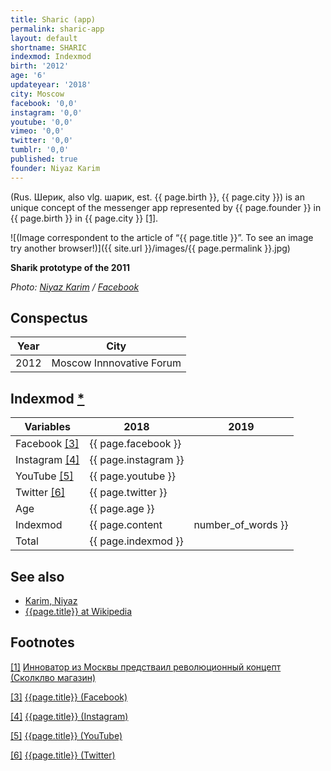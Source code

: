 ```yaml
---
title: Sharic (app)
permalink: sharic-app
layout: default
shortname: SHARIC
indexmod: Indexmod
birth: '2012'
age: '6'
updateyear: '2018'
city: Moscow
facebook: '0,0'
instagram: '0,0'
youtube: '0,0'
vimeo: '0,0'
twitter: '0,0'
tumblr: '0,0'
published: true
founder: Niyaz Karim
---
```


(Rus. Шерик, also vlg. шарик, est. {{ page.birth }}, {{ page.city }}) is an unique concept of the messenger app represented by {{ page.founder }} in {{ page.birth }} in {{ page.city }} <span id="a1">[\[1\]](#f1)</span>.

![(Image correspondent to the article of “{{ page.title }}”. To see an image try another browser!)]({{ site.url }}/images/{{ page.permalink }}.jpg)

**Sharik prototype of the 2011**

*Photo: [Niyaz Karim](index) / [Facebook](index)*

## Сonspectus

|Year|City|
|-|-|
|2012|Moscow Innnovative Forum|

## Indexmod [*](indexmod)

|Variables|2018|2019|
|-|-|-|
|Facebook <span id="a3">[\[3\]](#f3)</span>|{{ page.facebook }}||
|Instagram <span id="a4">[\[4\]](#f4)</span>|{{ page.instagram }}||
|YouTube <span id="a5">[\[5\]](#f5)</span>|{{ page.youtube }}||
|Twitter <span id="a6">[\[6\]](#f6)</span>|{{ page.twitter }}||
|Age|{{ page.age }}||
|Indexmod|{{ page.content | number_of_words }}||
|Total|{{ page.indexmod }}||

## See also

+ [Karim, Niyaz](karim-niyaz)
+ [{{page.title}} at Wikipedia](index)

## Footnotes

[[1]](#a1) <span id="f1"></span> [Инноватор из Москвы предстваил революционный концепт  (Сколклво магазин)](index)

[[3]](#a3) <span id="f3"></span> [{{page.title}} (Facebook)](index)

[[4]](#a4) <span id="f4"></span> [{{page.title}} (Instagram)](index)

[[5]](#a5) <span id="f5"></span> [{{page.title}} (YouTube)](index)

[[6]](#a6) <span id="f6"></span> [{{page.title}} (Twitter)](index)
